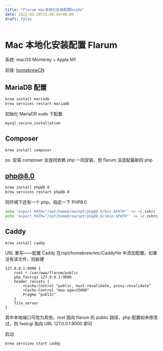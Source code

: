 ```yaml
---
title: "Flarum mac本地化安装配置Guide"
date: 2022-03-28T15:58:59+08:00
draft: false
---
```


# Mac 本地化安装配置 Flarum

系统: macOS Monterey + Apple M1

前提: [homebrewCN](https://gitee.com/cunkai/HomebrewCN)

## MariaDB 配置

```sh
brew install mariadb
brew services restart mariadb
```

初始化 MariaDB
sudo 下配置

```sh
mysql_secure_installation
```

## Composer

```sh
brew install composer
```

ps. 安装 composer 会连同依赖 php 一同安装，但 flarum 没适配最新的 php

## php@8.0

```sh
brew install php@8.0
brew services restart php@8.0
```

同环境下还有一个 php，指定一下 PHP8.0

```sh
echo 'export PATH="/opt/homebrew/opt/php@8.0/bin:$PATH"' >> ~/.zshrc
echo 'export PATH="/opt/homebrew/opt/php@8.0/sbin:$PATH"' >> ~/.zshrc
```

## Caddy

```sh
brew install caddy
```

URL 重写——配置 Caddy
在/opt/homebrew/etc/Caddyfile 中添加配置，如果没有该文件，则新建

```
127.0.0.1:9090 {
    root * /var/www/flarum/public
    php_fastcgi 127.0.0.1:9000
    header /assets {
        +Cache-Control "public, must-revalidate, proxy-revalidate"
        +Cache-Control "max-age=25000"
        Pragma "public"
    }
    file_server
}
```

其中本地端口可改为其他，root 指向 flarum 的 public 路径，php 配置如未修改过，则 fastcgi 指向 URL 127.0.0.1:9000 即可

启动

```sh
brew services start caddy
```
